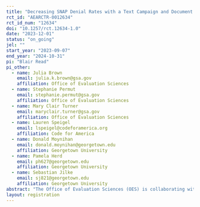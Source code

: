 ```yaml
---
title: "Decreasing SNAP Denial Rates with a Text Campaign and Document Uploader"
rct_id: "AEARCTR-0012634"
rct_id_num: "12634"
doi: "10.1257/rct.12634-1.0"
date: "2023-12-01"
status: "on_going"
jel: ""
start_year: "2023-09-07"
end_year: "2024-10-31"
pi: "Blair Read"
pi_other:
  - name: Julia Brown
    email: julia.k.brown@gsa.gov
    affiliation: Office of Evaluation Sciences
  - name: Stephanie Permut
    email: stephanie.permut@gsa.gov
    affiliation: Office of Evaluation Sciences
  - name: Mary Clair Turner
    email: maryclair.turner@gsa.gov
    affiliation: Office of Evaluation Sciences
  - name: Lauren Speigel
    email: lspeigel@codeforamerica.org
    affiliation: Code for America
  - name: Donald Moynihan
    email: donald.moynihan@georgetown.edu
    affiliation: Georgetown University
  - name: Pamela Herd
    email: ph627@georgetown.edu
    affiliation: Georgetown University
  - name: Sebastian Jilke
    email: sj821@georgetown.edu
    affiliation: Georgetown University
abstract: "The Office of Evaluation Sciences (OES) is collaborating with Code for America (CfA) and a state partner to evaluate the effectiveness of a text message campaign encouraging use of a new online document uploader to submit required documents for Supplemental Nutrition Assistance Program (SNAP) applications. The campaign is designed to make it easier to submit verification documents, reduce procedural denials, and increase access to benefits for eligible applicants. These findings will help identify strategies to decrease SNAP procedural denial rates, which can be scaled across other US states and possibly other public benefits programs. Conditional on data availability, this project will also build evidence on equitable outcomes by answering to what extent the intervention increased access to SNAP resources among underserved groups."
layout: registration
---
```


